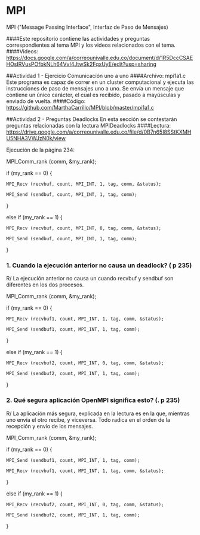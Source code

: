 # MPI
MPI ("Message Passing Interface", Interfaz de Paso de Mensajes)

####Este repositorio contiene las actividades y preguntas correspondientes al tema MPI y los videos relacionados con el tema.
####Videos: 
https://docs.google.com/a/correounivalle.edu.co/document/d/1R5DccCSAEHOsIRVusPOfbkNLh64VvI4JtwSk2FqxUyE/edit?usp=sharing 

##Actividad 1 - Ejercicio Comunicación uno a uno
####Archivo: mpi1a1.c
Este programa es capaz de correr en un cluster computacional y ejecuta las instrucciones de paso de mensajes uno a uno. Se envía un mensaje que contiene un único carácter, el cual es recibido, pasado a mayúsculas y enviado de vuelta.
####Código:
https://github.com/MarthaCarrillo/MPI/blob/master/mpi1a1.c

##Actividad 2 - Preguntas Deadlocks
En esta sección se contestarán preguntas relacionadas con la lectura MPIDeadlocks
####Lectura:
https://drive.google.com/a/correounivalle.edu.co/file/d/0B7n65I8SStKXMHU5NHA3VWJzN0k/view

Ejecución de la página 234:

MPI_Comm_rank (comm, &my_rank);

if (my_rank == 0) {

	MPI_Recv (recvbuf, count, MPI_INT, 1, tag, comm, &status);
	
	MPI_Send (sendbuf, count, MPI_INT, 1, tag, comm);
	
}

else if (my_rank == 1) { 

	MPI_Recv (recvbuf, count, MPI_INT, 0, tag, comm, &status);
	
 	MPI_Send (sendbuf, count, MPI_INT, 1, tag, comm);
 	
}


### 1. Cuando la ejecución anterior no causa un deadlock? ( p 235)
R/ La ejecución anterior no causa un cuando recvbuf y sendbuf son diferentes en los dos procesos.

MPI_Comm_rank (comm, &my_rank);

if (my_rank == 0) {

	MPI_Recv (recvbuf1, count, MPI_INT, 1, tag, comm, &status);
	
	MPI_Send (sendbuf1, count, MPI_INT, 1, tag, comm);
	
}

else if (my_rank == 1) {

	MPI_Recv (recvbuf2, count, MPI_INT, 0, tag, comm, &status);
	
 	MPI_Send (sendbuf2, count, MPI_INT, 1, tag, comm);
 	
}

### 2. Qué segura aplicación OpenMPI significa esto? (. p 235)
R/ La aplicación más segura, explicada en la lectura es en la que, mientras uno envía el otro recibe, y viceversa. Todo radica en el orden de la recepción y envío de los mensajes.


MPI_Comm_rank (comm, &my_rank);

if (my_rank == 0) {

	MPI_Send (sendbuf1, count, MPI_INT, 1, tag, comm);
	
	MPI_Recv (recvbuf1, count, MPI_INT, 1, tag, comm, &status);
	
}

else if (my_rank == 1) {

	MPI_Recv (recvbuf2, count, MPI_INT, 0, tag, comm, &status);
	
 	MPI_Send (sendbuf2, count, MPI_INT, 1, tag, comm);
 	
}

